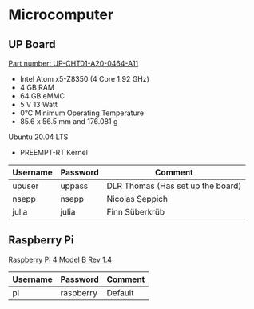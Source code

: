 # Microcomputer

## UP Board
[Part number: UP-CHT01-A20-0464-A11](https://up-shop.org/up-board-4gb-ram-64gb-emmc.html)
- Intel Atom x5-Z8350 (4 Core 1.92 GHz)
- 4 GB RAM
- 64 GB eMMC
- 5 V 13 Watt
- 0°C Minimum Operating Temperature 
- 85.6 x 56.5 mm and 176.081 g


Ubuntu 20.04 LTS
- PREEMPT-RT Kernel


| Username | Password | Comment |
|---------|--------|----------|
| upuser | uppass | DLR Thomas (Has set up the board) |
| nsepp | nsepp | Nicolas Seppich |
| julia | julia | Finn Süberkrüb |


## Raspberry Pi
[Raspberry Pi 4 Model B Rev 1.4](https://www.raspberrypi.com/products/raspberry-pi-4-model-b/specifications/)

| Username | Password | Comment |
|---------|--------|----------|
| pi | raspberry | Default |

## 
